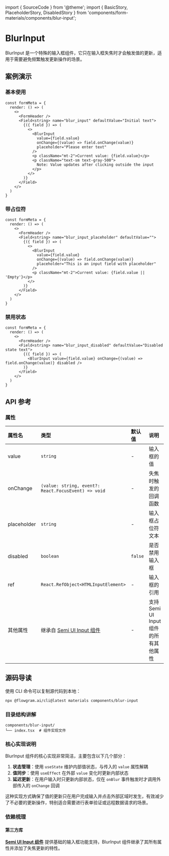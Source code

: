 import { SourceCode } from '@theme';
import { BasicStory, PlaceholderStory, DisabledStory } from 'components/form-materials/components/blur-input';

# BlurInput

BlurInput 是一个特殊的输入框组件，它只在输入框失焦时才会触发值的更新，适用于需要避免频繁触发更新操作的场景。

## 案例演示

### 基本使用

<BasicStory />

```tsx pure title="form-meta.tsx"
const formMeta = {
  render: () => (
    <>
      <FormHeader />
      <Field<string> name="blur_input" defaultValue="Initial text">
        {({ field }) => (
          <>
            <BlurInput
              value={field.value}
              onChange={(value) => field.onChange(value)}
              placeholder="Please enter text"
            />
            <p className="mt-2">Current value: {field.value}</p>
            <p className="text-sm text-gray-500">
              Note: Value updates after clicking outside the input
            </p>
          </>
        )}
      </Field>
    </>
  )
}
```

### 带占位符

<PlaceholderStory />

```tsx pure title="form-meta.tsx"
const formMeta = {
  render: () => (
    <>
      <FormHeader />
      <Field<string> name="blur_input_placeholder" defaultValue="">
        {({ field }) => (
          <>
            <BlurInput
              value={field.value}
              onChange={(value) => field.onChange(value)}
              placeholder="This is an input field with placeholder"
            />
            <p className="mt-2">Current value: {field.value || 'Empty'}</p>
          </>
        )}
      </Field>
    </>
  )
}
```

### 禁用状态

<DisabledStory />

```tsx pure title="form-meta.tsx"
const formMeta = {
  render: () => (
    <>
      <FormHeader />
      <Field<string> name="blur_input_disabled" defaultValue="Disabled state text">
        {({ field }) => (
          <BlurInput value={field.value} onChange={(value) => field.onChange(value)} disabled />
        )}
      </Field>
    </>
  )
}
```

## API 参考

### 属性

| 属性名 | 类型 | 默认值 | 说明 |
| :--- | :--- | :--- | :--- |
| value | `string` | - | 输入框的值 |
| onChange | `(value: string, event?: React.FocusEvent) => void` | - | 失焦时触发的回调函数 |
| placeholder | `string` | - | 输入框占位符文本 |
| disabled | `boolean` | `false` | 是否禁用输入框 |
| ref | `React.RefObject<HTMLInputElement>` | - | 输入框的引用 |
| 其他属性 | 继承自 [Semi UI Input 组件](https://semi.design/zh-CN/input/input) | - | 支持 Semi UI Input 组件的所有其他属性 |

## 源码导读

<SourceCode href="https://github.com/bytedance/flowgram.ai/tree/main/packages/materials/form-materials/src/components/blur-input" />

使用 CLI 命令可以复制源代码到本地：

```bash
npx @flowgram.ai/cli@latest materials components/blur-input
```

### 目录结构讲解

```
components/blur-input/
└── index.tsx  # 组件实现文件
```

### 核心实现说明

BlurInput 组件的核心实现非常简洁，主要包含以下几个部分：

1. **状态管理**：使用 `useState` 维护内部值状态，与传入的 `value` 属性解耦
2. **值同步**：使用 `useEffect` 在外部 `value` 变化时更新内部状态
3. **延迟更新**：在用户输入时只更新内部状态，仅在 `onBlur` 事件触发时才调用外部传入的 `onChange` 回调

这种实现方式确保了值的更新只在用户完成输入并点击外部区域时发生，有效减少了不必要的更新操作，特别适合需要进行表单验证或远程数据请求的场景。

### 依赖梳理

#### 第三方库

[**Semi UI Input 组件**](https://semi.design/zh-CN/input/input) 提供基础的输入框功能支持，BlurInput 组件继承了其所有属性并添加了失焦更新的特性。
